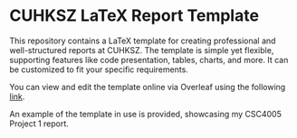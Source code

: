 # CUHKSZ LaTeX Report Template

This repository contains a LaTeX template for creating professional and well-structured reports at CUHKSZ. The template is simple yet flexible, supporting features like code presentation, tables, charts, and more. It can be customized to fit your specific requirements.

You can view and edit the template online via Overleaf using the following [link](https://www.overleaf.com/read/pqkwtjzdxtmp#f5c50c).

An example of the template in use is provided, showcasing my CSC4005 Project 1 report.
